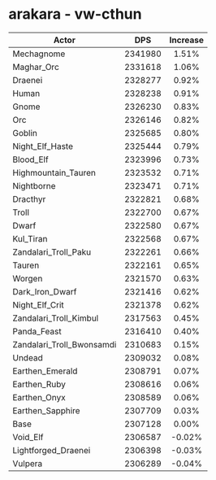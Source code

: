 # arakara - vw-cthun
| Actor | DPS | Increase |
|---|:---:|:---:|
|Mechagnome|2341980|1.51%|
|Maghar_Orc|2331618|1.06%|
|Draenei|2328277|0.92%|
|Human|2328238|0.91%|
|Gnome|2326230|0.83%|
|Orc|2326146|0.82%|
|Goblin|2325685|0.80%|
|Night_Elf_Haste|2325444|0.79%|
|Blood_Elf|2323996|0.73%|
|Highmountain_Tauren|2323532|0.71%|
|Nightborne|2323471|0.71%|
|Dracthyr|2322821|0.68%|
|Troll|2322700|0.67%|
|Dwarf|2322580|0.67%|
|Kul_Tiran|2322568|0.67%|
|Zandalari_Troll_Paku|2322261|0.66%|
|Tauren|2322161|0.65%|
|Worgen|2321570|0.63%|
|Dark_Iron_Dwarf|2321416|0.62%|
|Night_Elf_Crit|2321378|0.62%|
|Zandalari_Troll_Kimbul|2317563|0.45%|
|Panda_Feast|2316410|0.40%|
|Zandalari_Troll_Bwonsamdi|2310683|0.15%|
|Undead|2309032|0.08%|
|Earthen_Emerald|2308791|0.07%|
|Earthen_Ruby|2308616|0.06%|
|Earthen_Onyx|2308589|0.06%|
|Earthen_Sapphire|2307709|0.03%|
|Base|2307128|0.00%|
|Void_Elf|2306587|-0.02%|
|Lightforged_Draenei|2306398|-0.03%|
|Vulpera|2306289|-0.04%|
